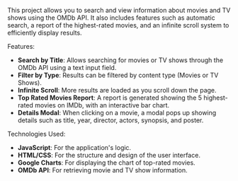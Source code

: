 This project allows you to search and view information about movies and TV shows using the OMDb API. It also includes features such as automatic search, a report of the highest-rated movies, and an infinite scroll system to efficiently display results.

Features:
- **Search by Title**: Allows searching for movies or TV shows through the OMDb API using a text input field.
- **Filter by Type**: Results can be filtered by content type (Movies or TV Shows).
- **Infinite Scroll**: More results are loaded as you scroll down the page.
- **Top Rated Movies Report**: A report is generated showing the 5 highest-rated movies on IMDb, with an interactive bar chart.
- **Details Modal**: When clicking on a movie, a modal pops up showing details such as title, year, director, actors, synopsis, and poster.

Technologies Used:
- **JavaScript**: For the application's logic.
- **HTML/CSS**: For the structure and design of the user interface.
- **Google Charts**: For displaying the chart of top-rated movies.
- **OMDb API**: For retrieving movie and TV show information.
